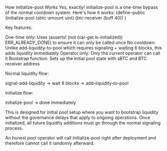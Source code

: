 How initialize-pool Works
Yes, exactly! initialize-pool is a one-time bypass of the normal cooldown system. Here's how it works:
(define-public (initialize-pool
(sbtc-amount uint)
(btc-receiver (buff 40))
)

Key features:

One-time only: Uses (asserts! (not (var-get is-initialized)) ERR_ALREADY_DONE) to ensure it can only be called once
No cooldown: Unlike add-liquidity-to-pool which requires signaling + waiting 6 blocks, this adds liquidity immediately
Operator only: Only the current operator can call it
Bootstrap function: Sets up the initial pool state with sBTC and BTC receiver address

Normal liquidity flow:

signal-add-liquidity → wait 6 blocks → add-liquidity-to-pool

Initialize flow:

initialize-pool → done immediately

This is designed for initial pool setup where you want to bootstrap liquidity without the governance delays that apply to ongoing operations. Once initialized, all future liquidity additions must go through the normal signaling process.

An honest pool operator will call initialize-pool right after deployment and therefore cannot call it randomly afterward.
